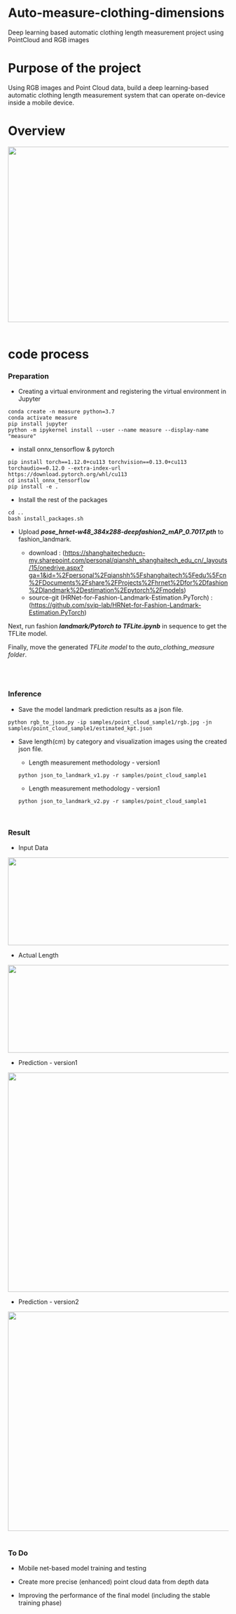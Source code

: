 # Auto-measure-clothing-dimensions
Deep learning based automatic clothing length measurement project using PointCloud and RGB images

# Purpose of the project
Using RGB images and Point Cloud data, build a deep learning-based automatic clothing length measurement system that can operate on-device inside a mobile device.

# Overview
<img src="https://user-images.githubusercontent.com/37736774/215036841-c9c5aad5-bcf0-4693-a067-b5d56d18f0cb.png" width="800" height="400"/>

   
   
<br/>
<br/>


# code process

### Preparation 

- Creating a virtual environment and registering the virtual environment in Jupyter

```
conda create -n measure python=3.7
conda activate measure
pip install jupyter
python -m ipykernel install --user --name measure --display-name "measure"
```

- install onnx_tensorflow & pytorch

```
pip install torch==1.12.0+cu113 torchvision==0.13.0+cu113 torchaudio==0.12.0 --extra-index-url https://download.pytorch.org/whl/cu113
cd install_onnx_tensorflow
pip install -e .
```

- Install the rest of the packages

```
cd ..
bash install_packages.sh
```

* Upload ***pose_hrnet-w48_384x288-deepfashion2_mAP_0.7017.pth*** to fashion_landmark.

   * download : (https://shanghaitecheducn-my.sharepoint.com/personal/qianshh_shanghaitech_edu_cn/_layouts/15/onedrive.aspx?ga=1&id=%2Fpersonal%2Fqianshh%5Fshanghaitech%5Fedu%5Fcn%2FDocuments%2Fshare%2FProjects%2Fhrnet%2Dfor%2Dfashion%2Dlandmark%2Destimation%2Epytorch%2Fmodels)
   * source-git (HRNet-for-Fashion-Landmark-Estimation.PyTorch) : (https://github.com/svip-lab/HRNet-for-Fashion-Landmark-Estimation.PyTorch)

Next, run fashion ***landmark/Pytorch to TFLite.ipynb*** in sequence to get the TFLite model.

Finally, move the generated *TFLite model* to the *auto_clothing_measure folder*.

<br/>
<br/>

### Inference

- Save the model landmark prediction results as a json file.

```
python rgb_to_json.py -ip samples/point_cloud_sample1/rgb.jpg -jn samples/point_cloud_sample1/estimated_kpt.json
```

* Save length(cm) by category and visualization images using the created json file.
   * Length measurement methodology - version1

   ```
   python json_to_landmark_v1.py -r samples/point_cloud_sample1
   ```
  
  *  Length measurement methodology - version1

   ```
   python json_to_landmark_v2.py -r samples/point_cloud_sample1
   ```

<br/>

### Result

- Input Data
<img src="https://user-images.githubusercontent.com/37736774/215266341-b3602353-2717-44f4-b7e3-b001618a5e09.JPG" width="800" height="200"/>

- Actual Length
<img src="https://user-images.githubusercontent.com/37736774/215266652-d176cdb7-36bb-4be8-a807-47f091bb3121.JPG" width="600" height="200"/>

- Prediction - version1
<img src="https://user-images.githubusercontent.com/37736774/215266712-d25791dd-5786-4ec9-8054-7d925872fcc2.png" width="600" height="500"/>

- Prediction - version2
<img src="https://user-images.githubusercontent.com/37736774/215266732-a004b77e-44fc-4d68-b2ba-3ed59028f6b9.png" width="600" height="500"/>


<br/>
<br/>

### To Do

- Mobile net-based model training and testing
 
- Create more precise (enhanced) point cloud data from depth data

- Improving the performance of the final model (including the stable training phase)














